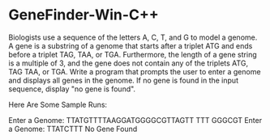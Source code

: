 # GeneFinder-Win-C++
Biologists use a sequence of the letters A, C, T, and G to model a genome. A gene is a substring of a genome that starts after a triplet ATG and ends before a triplet TAG, TAA, or TGA. Furthermore, the length of a gene string is a multiple of 3, and the gene does not contain any of the triplets ATG, TAG TAA, or TGA. Write a program that prompts the user to enter a genome and displays all genes in the genome. If no gene is found in the input sequence, display "no gene is found".

Here Are Some Sample Runs:

<Output>
  Enter a Genome: TTATGTTTTAAGGATGGGGCGTTAGTT <enter icon>
  TTT
  GGGCGT
<Output>
  
<Output>
 Enter a Genome: TTATCTTT <enter icon> 
  No Gene Found
<Output>
